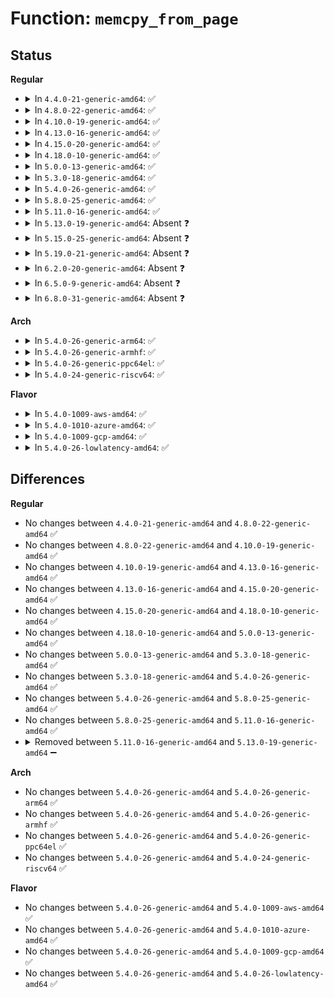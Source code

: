# Function: <code>memcpy_from_page</code>

## Status
<b>Regular</b>
<ul>
<li>
<details>
<summary>In <code>4.4.0-21-generic-amd64</code>: ✅</summary>

```c
void memcpy_from_page(char * to, struct page * page, size_t offset, size_t len)
```

```json
{
  "name": "memcpy_from_page",
  "collision_type": "Unique Static",
  "inline_type": "No",
  "funcs": [
    {
      "addr": 18446744071583021232,
      "name": "memcpy_from_page",
      "external": false,
      "loc": "lib/iov_iter.c:365",
      "file": "lib/iov_iter.c",
      "inline": "seen, unknown",
      "caller_inline": [],
      "caller_func": [
        "lib/iov_iter.c:copy_from_iter",
        "lib/iov_iter.c:copy_from_iter",
        "lib/iov_iter.c:copy_from_iter_nocache",
        "lib/iov_iter.c:copy_from_iter_nocache",
        "lib/iov_iter.c:iov_iter_copy_from_user_atomic",
        "lib/iov_iter.c:iov_iter_copy_from_user_atomic"
      ]
    }
  ],
  "symbols": [
    {
      "addr": 18446744071583021232,
      "name": "memcpy_from_page",
      "section": ".text",
      "bind": "STB_LOCAL",
      "size": 110
    }
  ]
}
```
</details>
</li>
<li>
<details>
<summary>In <code>4.8.0-22-generic-amd64</code>: ✅</summary>

```c
void memcpy_from_page(char * to, struct page * page, size_t offset, size_t len)
```

```json
{
  "name": "memcpy_from_page",
  "collision_type": "Unique Static",
  "inline_type": "No",
  "funcs": [
    {
      "addr": 18446744071583312992,
      "name": "memcpy_from_page",
      "external": false,
      "loc": "lib/iov_iter.c:338",
      "file": "lib/iov_iter.c",
      "inline": "seen, unknown",
      "caller_inline": [],
      "caller_func": [
        "lib/iov_iter.c:iov_iter_copy_from_user_atomic",
        "lib/iov_iter.c:copy_from_iter_nocache",
        "lib/iov_iter.c:copy_from_iter"
      ]
    }
  ],
  "symbols": [
    {
      "addr": 18446744071583312992,
      "name": "memcpy_from_page",
      "section": ".text",
      "bind": "STB_LOCAL",
      "size": 100
    }
  ]
}
```
</details>
</li>
<li>
<details>
<summary>In <code>4.10.0-19-generic-amd64</code>: ✅</summary>

```c
void memcpy_from_page(char * to, struct page * page, size_t offset, size_t len)
```

```json
{
  "name": "memcpy_from_page",
  "collision_type": "Unique Static",
  "inline_type": "No",
  "funcs": [
    {
      "addr": 18446744071583433392,
      "name": "memcpy_from_page",
      "external": false,
      "loc": "lib/iov_iter.c:430",
      "file": "lib/iov_iter.c",
      "inline": "seen, unknown",
      "caller_inline": [],
      "caller_func": [
        "lib/iov_iter.c:iov_iter_copy_from_user_atomic",
        "lib/iov_iter.c:copy_from_iter_full_nocache",
        "lib/iov_iter.c:copy_from_iter_nocache",
        "lib/iov_iter.c:copy_from_iter_full",
        "lib/iov_iter.c:copy_from_iter"
      ]
    }
  ],
  "symbols": [
    {
      "addr": 18446744071583433392,
      "name": "memcpy_from_page",
      "section": ".text",
      "bind": "STB_LOCAL",
      "size": 94
    }
  ]
}
```
</details>
</li>
<li>
<details>
<summary>In <code>4.13.0-16-generic-amd64</code>: ✅</summary>

```c
void memcpy_from_page(char * to, struct page * page, size_t offset, size_t len)
```

```json
{
  "name": "memcpy_from_page",
  "collision_type": "Unique Static",
  "inline_type": "No",
  "funcs": [
    {
      "addr": 18446744071583452304,
      "name": "memcpy_from_page",
      "external": false,
      "loc": "lib/iov_iter.c:450",
      "file": "lib/iov_iter.c",
      "inline": "seen, unknown",
      "caller_inline": [],
      "caller_func": [
        "lib/iov_iter.c:iov_iter_copy_from_user_atomic",
        "lib/iov_iter.c:_copy_from_iter_full_nocache",
        "lib/iov_iter.c:_copy_from_iter_nocache",
        "lib/iov_iter.c:_copy_from_iter_full",
        "lib/iov_iter.c:_copy_from_iter"
      ]
    }
  ],
  "symbols": [
    {
      "addr": 18446744071583452304,
      "name": "memcpy_from_page",
      "section": ".text",
      "bind": "STB_LOCAL",
      "size": 64
    }
  ]
}
```
</details>
</li>
<li>
<details>
<summary>In <code>4.15.0-20-generic-amd64</code>: ✅</summary>

```c
void memcpy_from_page(char * to, struct page * page, size_t offset, size_t len)
```

```json
{
  "name": "memcpy_from_page",
  "collision_type": "Unique Static",
  "inline_type": "No",
  "funcs": [
    {
      "addr": 18446744071583632400,
      "name": "memcpy_from_page",
      "external": false,
      "loc": "lib/iov_iter.c:450",
      "file": "lib/iov_iter.c",
      "inline": "seen, unknown",
      "caller_inline": [],
      "caller_func": [
        "lib/iov_iter.c:iov_iter_copy_from_user_atomic",
        "lib/iov_iter.c:_copy_from_iter_full_nocache",
        "lib/iov_iter.c:_copy_from_iter_nocache",
        "lib/iov_iter.c:_copy_from_iter_full",
        "lib/iov_iter.c:_copy_from_iter"
      ]
    }
  ],
  "symbols": [
    {
      "addr": 18446744071583632400,
      "name": "memcpy_from_page",
      "section": ".text",
      "bind": "STB_LOCAL",
      "size": 64
    }
  ]
}
```
</details>
</li>
<li>
<details>
<summary>In <code>4.18.0-10-generic-amd64</code>: ✅</summary>

```c
void memcpy_from_page(char * to, struct page * page, size_t offset, size_t len)
```

```json
{
  "name": "memcpy_from_page",
  "collision_type": "Unique Static",
  "inline_type": "No",
  "funcs": [
    {
      "addr": 18446744071583848896,
      "name": "memcpy_from_page",
      "external": false,
      "loc": "lib/iov_iter.c:450",
      "file": "lib/iov_iter.c",
      "inline": "seen, unknown",
      "caller_inline": [],
      "caller_func": [
        "lib/iov_iter.c:iov_iter_copy_from_user_atomic",
        "lib/iov_iter.c:_copy_from_iter_full_nocache",
        "lib/iov_iter.c:_copy_from_iter_nocache",
        "lib/iov_iter.c:_copy_from_iter_full",
        "lib/iov_iter.c:_copy_from_iter"
      ]
    }
  ],
  "symbols": [
    {
      "addr": 18446744071583848896,
      "name": "memcpy_from_page",
      "section": ".text",
      "bind": "STB_LOCAL",
      "size": 64
    }
  ]
}
```
</details>
</li>
<li>
<details>
<summary>In <code>5.0.0-13-generic-amd64</code>: ✅</summary>

```c
void memcpy_from_page(char * to, struct page * page, size_t offset, size_t len)
```

```json
{
  "name": "memcpy_from_page",
  "collision_type": "Unique Static",
  "inline_type": "No",
  "funcs": [
    {
      "addr": 18446744071583932688,
      "name": "memcpy_from_page",
      "external": false,
      "loc": "lib/iov_iter.c:456",
      "file": "lib/iov_iter.c",
      "inline": "seen, unknown",
      "caller_inline": [],
      "caller_func": [
        "lib/iov_iter.c:iov_iter_copy_from_user_atomic",
        "lib/iov_iter.c:_copy_from_iter_full_nocache",
        "lib/iov_iter.c:_copy_from_iter_nocache",
        "lib/iov_iter.c:_copy_from_iter_full",
        "lib/iov_iter.c:_copy_from_iter"
      ]
    }
  ],
  "symbols": [
    {
      "addr": 18446744071583932688,
      "name": "memcpy_from_page",
      "section": ".text",
      "bind": "STB_LOCAL",
      "size": 64
    }
  ]
}
```
</details>
</li>
<li>
<details>
<summary>In <code>5.3.0-18-generic-amd64</code>: ✅</summary>

```c
void memcpy_from_page(char * to, struct page * page, size_t offset, size_t len)
```

```json
{
  "name": "memcpy_from_page",
  "collision_type": "Unique Static",
  "inline_type": "No",
  "funcs": [
    {
      "addr": 18446744071584110864,
      "name": "memcpy_from_page",
      "external": false,
      "loc": "lib/iov_iter.c:457",
      "file": "lib/iov_iter.c",
      "inline": "seen, unknown",
      "caller_inline": [],
      "caller_func": [
        "lib/iov_iter.c:iov_iter_copy_from_user_atomic",
        "lib/iov_iter.c:_copy_from_iter_full_nocache",
        "lib/iov_iter.c:_copy_from_iter_nocache",
        "lib/iov_iter.c:_copy_from_iter_full",
        "lib/iov_iter.c:_copy_from_iter"
      ]
    }
  ],
  "symbols": [
    {
      "addr": 18446744071584110864,
      "name": "memcpy_from_page",
      "section": ".text",
      "bind": "STB_LOCAL",
      "size": 67
    }
  ]
}
```
</details>
</li>
<li>
<details>
<summary>In <code>5.4.0-26-generic-amd64</code>: ✅</summary>

```c
void memcpy_from_page(char * to, struct page * page, size_t offset, size_t len)
```

```json
{
  "name": "memcpy_from_page",
  "collision_type": "Unique Static",
  "inline_type": "No",
  "funcs": [
    {
      "addr": 18446744071584233664,
      "name": "memcpy_from_page",
      "external": false,
      "loc": "lib/iov_iter.c:457",
      "file": "lib/iov_iter.c",
      "inline": "seen, unknown",
      "caller_inline": [],
      "caller_func": [
        "lib/iov_iter.c:iov_iter_copy_from_user_atomic",
        "lib/iov_iter.c:_copy_from_iter_full_nocache",
        "lib/iov_iter.c:_copy_from_iter_nocache",
        "lib/iov_iter.c:_copy_from_iter_full",
        "lib/iov_iter.c:_copy_from_iter"
      ]
    }
  ],
  "symbols": [
    {
      "addr": 18446744071584233664,
      "name": "memcpy_from_page",
      "section": ".text",
      "bind": "STB_LOCAL",
      "size": 67
    }
  ]
}
```
</details>
</li>
<li>
<details>
<summary>In <code>5.8.0-25-generic-amd64</code>: ✅</summary>

```c
void memcpy_from_page(char * to, struct page * page, size_t offset, size_t len)
```

```json
{
  "name": "memcpy_from_page",
  "collision_type": "Unique Static",
  "inline_type": "No",
  "funcs": [
    {
      "addr": 18446744071584643552,
      "name": "memcpy_from_page",
      "external": false,
      "loc": "lib/iov_iter.c:462",
      "file": "lib/iov_iter.c",
      "inline": "seen, unknown",
      "caller_inline": [],
      "caller_func": [
        "lib/iov_iter.c:iov_iter_copy_from_user_atomic",
        "lib/iov_iter.c:_copy_from_iter_full_nocache",
        "lib/iov_iter.c:_copy_from_iter_nocache",
        "lib/iov_iter.c:_copy_from_iter_full",
        "lib/iov_iter.c:_copy_from_iter"
      ]
    }
  ],
  "symbols": [
    {
      "addr": 18446744071584643552,
      "name": "memcpy_from_page",
      "section": ".text",
      "bind": "STB_LOCAL",
      "size": 163
    }
  ]
}
```
</details>
</li>
<li>
<details>
<summary>In <code>5.11.0-16-generic-amd64</code>: ✅</summary>

```c
void memcpy_from_page(char * to, struct page * page, size_t offset, size_t len)
```

```json
{
  "name": "memcpy_from_page",
  "collision_type": "Unique Static",
  "inline_type": "No",
  "funcs": [
    {
      "addr": 18446744071584764544,
      "name": "memcpy_from_page",
      "external": false,
      "loc": "lib/iov_iter.c:469",
      "file": "lib/iov_iter.c",
      "inline": "seen, unknown",
      "caller_inline": [],
      "caller_func": [
        "lib/iov_iter.c:iov_iter_copy_from_user_atomic",
        "lib/iov_iter.c:_copy_from_iter_full_nocache",
        "lib/iov_iter.c:_copy_from_iter_nocache",
        "lib/iov_iter.c:_copy_from_iter_full",
        "lib/iov_iter.c:_copy_from_iter"
      ]
    }
  ],
  "symbols": [
    {
      "addr": 18446744071584764544,
      "name": "memcpy_from_page",
      "section": ".text",
      "bind": "STB_LOCAL",
      "size": 163
    }
  ]
}
```
</details>
</li>
<li>
<details>
<summary>In <code>5.13.0-19-generic-amd64</code>: Absent ❓</summary>

```json
{
  "name": "memcpy_from_page",
  "collision_type": "Static Duplication",
  "inline_type": "Full",
  "funcs": [
    {
      "addr": 18446744071583424654,
      "name": "memcpy_from_page",
      "external": false,
      "loc": "include/linux/highmem.h:315",
      "file": "fs/ext4/verity.c",
      "inline": "declared, inlined",
      "caller_inline": [
        "fs/ext4/verity.c:pagecache_read"
      ],
      "caller_func": []
    },
    {
      "addr": 18446744071584799508,
      "name": "memcpy_from_page",
      "external": false,
      "loc": "include/linux/highmem.h:315",
      "file": "lib/iov_iter.c",
      "inline": "declared, inlined",
      "caller_inline": [
        "lib/iov_iter.c:iov_iter_copy_from_user_atomic",
        "lib/iov_iter.c:iov_iter_copy_from_user_atomic",
        "lib/iov_iter.c:_copy_from_iter_full_nocache",
        "lib/iov_iter.c:_copy_from_iter_full_nocache",
        "lib/iov_iter.c:_copy_from_iter_nocache",
        "lib/iov_iter.c:_copy_from_iter_nocache",
        "lib/iov_iter.c:_copy_from_iter_full",
        "lib/iov_iter.c:_copy_from_iter_full",
        "lib/iov_iter.c:_copy_from_iter",
        "lib/iov_iter.c:_copy_from_iter"
      ],
      "caller_func": []
    }
  ],
  "symbols": []
}
```
</details>
</li>
<li>
<details>
<summary>In <code>5.15.0-25-generic-amd64</code>: Absent ❓</summary>

```json
{
  "name": "memcpy_from_page",
  "collision_type": "Static Duplication",
  "inline_type": "Full",
  "funcs": [
    {
      "addr": 18446744071583774126,
      "name": "memcpy_from_page",
      "external": false,
      "loc": "include/linux/highmem.h:301",
      "file": "fs/ext4/verity.c",
      "inline": "declared, inlined",
      "caller_inline": [
        "fs/ext4/verity.c:pagecache_read"
      ],
      "caller_func": []
    },
    {
      "addr": 18446744071584950835,
      "name": "memcpy_from_page",
      "external": false,
      "loc": "include/linux/highmem.h:301",
      "file": "block/blk-map.c",
      "inline": "declared, inlined",
      "caller_inline": [
        "block/blk-map.c:bio_copy_kern_endio_read"
      ],
      "caller_func": []
    }
  ],
  "symbols": []
}
```
</details>
</li>
<li>
<details>
<summary>In <code>5.19.0-21-generic-amd64</code>: Absent ❓</summary>

```json
{
  "name": "memcpy_from_page",
  "collision_type": "Static Duplication",
  "inline_type": "Full",
  "funcs": [
    {
      "addr": 18446744071584334208,
      "name": "memcpy_from_page",
      "external": false,
      "loc": "include/linux/highmem.h:372",
      "file": "fs/ext4/verity.c",
      "inline": "declared, inlined",
      "caller_inline": [
        "fs/ext4/verity.c:pagecache_read"
      ],
      "caller_func": []
    },
    {
      "addr": 18446744071585658132,
      "name": "memcpy_from_page",
      "external": false,
      "loc": "include/linux/highmem.h:372",
      "file": "block/blk-map.c",
      "inline": "declared, inlined",
      "caller_inline": [
        "block/blk-map.c:bio_copy_kern_endio_read"
      ],
      "caller_func": []
    }
  ],
  "symbols": []
}
```
</details>
</li>
<li>
<details>
<summary>In <code>6.2.0-20-generic-amd64</code>: Absent ❓</summary>

```json
{
  "name": "memcpy_from_page",
  "collision_type": "Static Duplication",
  "inline_type": "Full",
  "funcs": [
    {
      "addr": 0,
      "name": "memcpy_from_page",
      "external": false,
      "loc": "include/linux/highmem.h:387",
      "file": "kernel/dma/swiotlb.c",
      "inline": "seen, unknown",
      "caller_inline": [],
      "caller_func": []
    },
    {
      "addr": 18446744071584115991,
      "name": "memcpy_from_page",
      "external": false,
      "loc": "include/linux/highmem.h:387",
      "file": "fs/verity/verify.c",
      "inline": "declared, inlined",
      "caller_inline": [
        "fs/verity/verify.c:verify_page",
        "fs/verity/verify.c:verify_page"
      ],
      "caller_func": []
    },
    {
      "addr": 18446744071584983104,
      "name": "memcpy_from_page",
      "external": false,
      "loc": "include/linux/highmem.h:387",
      "file": "fs/ext4/verity.c",
      "inline": "declared, inlined",
      "caller_inline": [
        "fs/ext4/verity.c:pagecache_read"
      ],
      "caller_func": []
    },
    {
      "addr": 18446744071586429412,
      "name": "memcpy_from_page",
      "external": false,
      "loc": "include/linux/highmem.h:387",
      "file": "block/blk-map.c",
      "inline": "declared, inlined",
      "caller_inline": [
        "block/blk-map.c:bio_copy_kern_endio_read"
      ],
      "caller_func": []
    },
    {
      "addr": 18446744071590457382,
      "name": "memcpy_from_page",
      "external": false,
      "loc": "include/linux/highmem.h:387",
      "file": "drivers/base/firmware_loader/sysfs.c",
      "inline": "declared, inlined",
      "caller_inline": [
        "drivers/base/firmware_loader/sysfs.c:firmware_rw"
      ],
      "caller_func": []
    }
  ],
  "symbols": []
}
```
</details>
</li>
<li>
<details>
<summary>In <code>6.5.0-9-generic-amd64</code>: Absent ❓</summary>

```json
{
  "name": "memcpy_from_page",
  "collision_type": "Static Duplication",
  "inline_type": "Full",
  "funcs": [
    {
      "addr": 0,
      "name": "memcpy_from_page",
      "external": false,
      "loc": "include/linux/highmem.h:411",
      "file": "kernel/dma/swiotlb.c",
      "inline": "seen, unknown",
      "caller_inline": [],
      "caller_func": []
    },
    {
      "addr": 18446744071586677028,
      "name": "memcpy_from_page",
      "external": false,
      "loc": "include/linux/highmem.h:411",
      "file": "block/blk-map.c",
      "inline": "declared, inlined",
      "caller_inline": [
        "block/blk-map.c:bio_copy_kern_endio_read"
      ],
      "caller_func": []
    },
    {
      "addr": 18446744071590777654,
      "name": "memcpy_from_page",
      "external": false,
      "loc": "include/linux/highmem.h:411",
      "file": "drivers/base/firmware_loader/sysfs.c",
      "inline": "declared, inlined",
      "caller_inline": [
        "drivers/base/firmware_loader/sysfs.c:firmware_rw"
      ],
      "caller_func": []
    }
  ],
  "symbols": []
}
```
</details>
</li>
<li>
<details>
<summary>In <code>6.8.0-31-generic-amd64</code>: Absent ❓</summary>

```json
{
  "name": "memcpy_from_page",
  "collision_type": "Static Duplication",
  "inline_type": "Full",
  "funcs": [
    {
      "addr": 0,
      "name": "memcpy_from_page",
      "external": false,
      "loc": "include/linux/highmem.h:411",
      "file": "kernel/dma/swiotlb.c",
      "inline": "seen, unknown",
      "caller_inline": [],
      "caller_func": []
    },
    {
      "addr": 18446744071586948356,
      "name": "memcpy_from_page",
      "external": false,
      "loc": "include/linux/highmem.h:411",
      "file": "block/blk-map.c",
      "inline": "declared, inlined",
      "caller_inline": [
        "block/blk-map.c:bio_copy_kern_endio_read"
      ],
      "caller_func": []
    },
    {
      "addr": 18446744071591120326,
      "name": "memcpy_from_page",
      "external": false,
      "loc": "include/linux/highmem.h:411",
      "file": "drivers/base/firmware_loader/sysfs.c",
      "inline": "declared, inlined",
      "caller_inline": [
        "drivers/base/firmware_loader/sysfs.c:firmware_rw"
      ],
      "caller_func": []
    }
  ],
  "symbols": []
}
```
</details>
</li>
</ul>
<b>Arch</b>
<ul>
<li>
<details>
<summary>In <code>5.4.0-26-generic-arm64</code>: ✅</summary>

```c
void memcpy_from_page(char * to, struct page * page, size_t offset, size_t len)
```

```json
{
  "name": "memcpy_from_page",
  "collision_type": "Unique Static",
  "inline_type": "No",
  "funcs": [
    {
      "addr": 18446603336496109584,
      "name": "memcpy_from_page",
      "external": false,
      "loc": "lib/iov_iter.c:457",
      "file": "lib/iov_iter.c",
      "inline": "seen, unknown",
      "caller_inline": [],
      "caller_func": [
        "lib/iov_iter.c:iov_iter_copy_from_user_atomic",
        "lib/iov_iter.c:_copy_from_iter_full_nocache",
        "lib/iov_iter.c:_copy_from_iter_nocache",
        "lib/iov_iter.c:_copy_from_iter_full",
        "lib/iov_iter.c:_copy_from_iter"
      ]
    }
  ],
  "symbols": [
    {
      "addr": 18446603336496109584,
      "name": "memcpy_from_page",
      "section": ".text",
      "bind": "STB_LOCAL",
      "size": 92
    }
  ]
}
```
</details>
</li>
<li>
<details>
<summary>In <code>5.4.0-26-generic-armhf</code>: ✅</summary>

```c
void memcpy_from_page(char * to, struct page * page, size_t offset, size_t len)
```

```json
{
  "name": "memcpy_from_page",
  "collision_type": "Unique Static",
  "inline_type": "No",
  "funcs": [
    {
      "addr": 3229434980,
      "name": "memcpy_from_page",
      "external": false,
      "loc": "lib/iov_iter.c:457",
      "file": "lib/iov_iter.c",
      "inline": "seen, unknown",
      "caller_inline": [],
      "caller_func": [
        "lib/iov_iter.c:iov_iter_copy_from_user_atomic",
        "lib/iov_iter.c:_copy_from_iter_full_nocache",
        "lib/iov_iter.c:_copy_from_iter_nocache",
        "lib/iov_iter.c:_copy_from_iter_full",
        "lib/iov_iter.c:_copy_from_iter"
      ]
    }
  ],
  "symbols": [
    {
      "addr": 3229434980,
      "name": "memcpy_from_page",
      "section": ".text",
      "bind": "STB_LOCAL",
      "size": 64
    }
  ]
}
```
</details>
</li>
<li>
<details>
<summary>In <code>5.4.0-26-generic-ppc64el</code>: ✅</summary>

```c
void memcpy_from_page(char * to, struct page * page, size_t offset, size_t len)
```

```json
{
  "name": "memcpy_from_page",
  "collision_type": "Unique Static",
  "inline_type": "No",
  "funcs": [
    {
      "addr": 13835058055290358512,
      "name": "memcpy_from_page",
      "external": false,
      "loc": "lib/iov_iter.c:457",
      "file": "lib/iov_iter.c",
      "inline": "seen, unknown",
      "caller_inline": [],
      "caller_func": [
        "lib/iov_iter.c:iov_iter_copy_from_user_atomic",
        "lib/iov_iter.c:_copy_from_iter_full_nocache",
        "lib/iov_iter.c:_copy_from_iter_nocache",
        "lib/iov_iter.c:_copy_from_iter_full",
        "lib/iov_iter.c:_copy_from_iter"
      ]
    }
  ],
  "symbols": [
    {
      "addr": 13835058055290358512,
      "name": "memcpy_from_page",
      "section": ".text",
      "bind": "STB_LOCAL",
      "size": 120
    }
  ]
}
```
</details>
</li>
<li>
<details>
<summary>In <code>5.4.0-24-generic-riscv64</code>: ✅</summary>

```c
void memcpy_from_page(char * to, struct page * page, size_t offset, size_t len)
```

```json
{
  "name": "memcpy_from_page",
  "collision_type": "Unique Static",
  "inline_type": "No",
  "funcs": [
    {
      "addr": 18446743936275174428,
      "name": "memcpy_from_page",
      "external": false,
      "loc": "lib/iov_iter.c:457",
      "file": "lib/iov_iter.c",
      "inline": "seen, unknown",
      "caller_inline": [],
      "caller_func": [
        "lib/iov_iter.c:iov_iter_copy_from_user_atomic",
        "lib/iov_iter.c:_copy_from_iter_full_nocache",
        "lib/iov_iter.c:_copy_from_iter_nocache",
        "lib/iov_iter.c:_copy_from_iter_full",
        "lib/iov_iter.c:_copy_from_iter"
      ]
    }
  ],
  "symbols": [
    {
      "addr": 18446743936275174428,
      "name": "memcpy_from_page",
      "section": ".text",
      "bind": "STB_LOCAL",
      "size": 84
    }
  ]
}
```
</details>
</li>
</ul>
<b>Flavor</b>
<ul>
<li>
<details>
<summary>In <code>5.4.0-1009-aws-amd64</code>: ✅</summary>

```c
void memcpy_from_page(char * to, struct page * page, size_t offset, size_t len)
```

```json
{
  "name": "memcpy_from_page",
  "collision_type": "Unique Static",
  "inline_type": "No",
  "funcs": [
    {
      "addr": 18446744071584202400,
      "name": "memcpy_from_page",
      "external": false,
      "loc": "lib/iov_iter.c:457",
      "file": "lib/iov_iter.c",
      "inline": "seen, unknown",
      "caller_inline": [],
      "caller_func": [
        "lib/iov_iter.c:iov_iter_copy_from_user_atomic",
        "lib/iov_iter.c:_copy_from_iter_full_nocache",
        "lib/iov_iter.c:_copy_from_iter_nocache",
        "lib/iov_iter.c:_copy_from_iter_full",
        "lib/iov_iter.c:_copy_from_iter"
      ]
    }
  ],
  "symbols": [
    {
      "addr": 18446744071584202400,
      "name": "memcpy_from_page",
      "section": ".text",
      "bind": "STB_LOCAL",
      "size": 67
    }
  ]
}
```
</details>
</li>
<li>
<details>
<summary>In <code>5.4.0-1010-azure-amd64</code>: ✅</summary>

```c
void memcpy_from_page(char * to, struct page * page, size_t offset, size_t len)
```

```json
{
  "name": "memcpy_from_page",
  "collision_type": "Unique Static",
  "inline_type": "No",
  "funcs": [
    {
      "addr": 18446744071584137616,
      "name": "memcpy_from_page",
      "external": false,
      "loc": "lib/iov_iter.c:457",
      "file": "lib/iov_iter.c",
      "inline": "seen, unknown",
      "caller_inline": [],
      "caller_func": [
        "lib/iov_iter.c:iov_iter_copy_from_user_atomic",
        "lib/iov_iter.c:_copy_from_iter_full_nocache",
        "lib/iov_iter.c:_copy_from_iter_nocache",
        "lib/iov_iter.c:_copy_from_iter_full",
        "lib/iov_iter.c:_copy_from_iter"
      ]
    }
  ],
  "symbols": [
    {
      "addr": 18446744071584137616,
      "name": "memcpy_from_page",
      "section": ".text",
      "bind": "STB_LOCAL",
      "size": 67
    }
  ]
}
```
</details>
</li>
<li>
<details>
<summary>In <code>5.4.0-1009-gcp-amd64</code>: ✅</summary>

```c
void memcpy_from_page(char * to, struct page * page, size_t offset, size_t len)
```

```json
{
  "name": "memcpy_from_page",
  "collision_type": "Unique Static",
  "inline_type": "No",
  "funcs": [
    {
      "addr": 18446744071584186160,
      "name": "memcpy_from_page",
      "external": false,
      "loc": "lib/iov_iter.c:457",
      "file": "lib/iov_iter.c",
      "inline": "seen, unknown",
      "caller_inline": [],
      "caller_func": [
        "lib/iov_iter.c:iov_iter_copy_from_user_atomic",
        "lib/iov_iter.c:_copy_from_iter_full_nocache",
        "lib/iov_iter.c:_copy_from_iter_nocache",
        "lib/iov_iter.c:_copy_from_iter_full",
        "lib/iov_iter.c:_copy_from_iter"
      ]
    }
  ],
  "symbols": [
    {
      "addr": 18446744071584186160,
      "name": "memcpy_from_page",
      "section": ".text",
      "bind": "STB_LOCAL",
      "size": 67
    }
  ]
}
```
</details>
</li>
<li>
<details>
<summary>In <code>5.4.0-26-lowlatency-amd64</code>: ✅</summary>

```c
void memcpy_from_page(char * to, struct page * page, size_t offset, size_t len)
```

```json
{
  "name": "memcpy_from_page",
  "collision_type": "Unique Static",
  "inline_type": "No",
  "funcs": [
    {
      "addr": 18446744071584290608,
      "name": "memcpy_from_page",
      "external": false,
      "loc": "lib/iov_iter.c:457",
      "file": "lib/iov_iter.c",
      "inline": "seen, unknown",
      "caller_inline": [],
      "caller_func": [
        "lib/iov_iter.c:iov_iter_copy_from_user_atomic",
        "lib/iov_iter.c:_copy_from_iter_full_nocache",
        "lib/iov_iter.c:_copy_from_iter_nocache",
        "lib/iov_iter.c:_copy_from_iter_full",
        "lib/iov_iter.c:_copy_from_iter"
      ]
    }
  ],
  "symbols": [
    {
      "addr": 18446744071584290608,
      "name": "memcpy_from_page",
      "section": ".text",
      "bind": "STB_LOCAL",
      "size": 91
    }
  ]
}
```
</details>
</li>
</ul>

## Differences
<b>Regular</b>
<ul>
<li>
No changes between <code>4.4.0-21-generic-amd64</code> and <code>4.8.0-22-generic-amd64</code> ✅
</li>
<li>
No changes between <code>4.8.0-22-generic-amd64</code> and <code>4.10.0-19-generic-amd64</code> ✅
</li>
<li>
No changes between <code>4.10.0-19-generic-amd64</code> and <code>4.13.0-16-generic-amd64</code> ✅
</li>
<li>
No changes between <code>4.13.0-16-generic-amd64</code> and <code>4.15.0-20-generic-amd64</code> ✅
</li>
<li>
No changes between <code>4.15.0-20-generic-amd64</code> and <code>4.18.0-10-generic-amd64</code> ✅
</li>
<li>
No changes between <code>4.18.0-10-generic-amd64</code> and <code>5.0.0-13-generic-amd64</code> ✅
</li>
<li>
No changes between <code>5.0.0-13-generic-amd64</code> and <code>5.3.0-18-generic-amd64</code> ✅
</li>
<li>
No changes between <code>5.3.0-18-generic-amd64</code> and <code>5.4.0-26-generic-amd64</code> ✅
</li>
<li>
No changes between <code>5.4.0-26-generic-amd64</code> and <code>5.8.0-25-generic-amd64</code> ✅
</li>
<li>
No changes between <code>5.8.0-25-generic-amd64</code> and <code>5.11.0-16-generic-amd64</code> ✅
</li>
<li>
<details>
<summary>Removed between <code>5.11.0-16-generic-amd64</code> and <code>5.13.0-19-generic-amd64</code> ➖</summary>

```c
void memcpy_from_page(char * to, struct page * page, size_t offset, size_t len)
```
</details>
</li>
</ul>
<b>Arch</b>
<ul>
<li>
No changes between <code>5.4.0-26-generic-amd64</code> and <code>5.4.0-26-generic-arm64</code> ✅
</li>
<li>
No changes between <code>5.4.0-26-generic-amd64</code> and <code>5.4.0-26-generic-armhf</code> ✅
</li>
<li>
No changes between <code>5.4.0-26-generic-amd64</code> and <code>5.4.0-26-generic-ppc64el</code> ✅
</li>
<li>
No changes between <code>5.4.0-26-generic-amd64</code> and <code>5.4.0-24-generic-riscv64</code> ✅
</li>
</ul>
<b>Flavor</b>
<ul>
<li>
No changes between <code>5.4.0-26-generic-amd64</code> and <code>5.4.0-1009-aws-amd64</code> ✅
</li>
<li>
No changes between <code>5.4.0-26-generic-amd64</code> and <code>5.4.0-1010-azure-amd64</code> ✅
</li>
<li>
No changes between <code>5.4.0-26-generic-amd64</code> and <code>5.4.0-1009-gcp-amd64</code> ✅
</li>
<li>
No changes between <code>5.4.0-26-generic-amd64</code> and <code>5.4.0-26-lowlatency-amd64</code> ✅
</li>
</ul>
